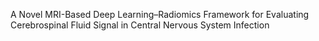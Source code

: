 A Novel MRI-Based Deep Learning–Radiomics Framework for Evaluating Cerebrospinal Fluid Signal in Central Nervous System Infection
